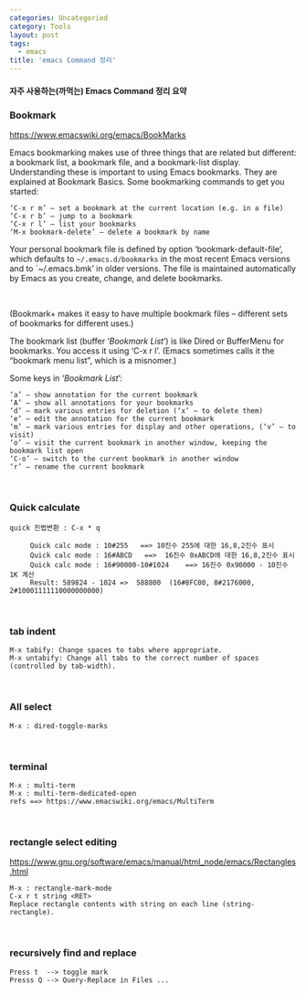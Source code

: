 ```yaml
---
categories: Uncategoried
category: Tools
layout: post
tags:
  - emacs
title: 'emacs Command 정리'
---
```

#### 자주 사용하는(까먹는) Emacs Command 정리 요약

### Bookmark

https://www.emacswiki.org/emacs/BookMarks <br>

Emacs bookmarking makes use of three things that are related but different: a bookmark list, a bookmark file, and a bookmark-list display. Understanding these is important to using Emacs bookmarks. They are explained at Bookmark Basics.
Some bookmarking commands to get you started:
```
‘C-x r m’ – set a bookmark at the current location (e.g. in a file)
‘C-x r b’ – jump to a bookmark
‘C-x r l’ – list your bookmarks
‘M-x bookmark-delete’ – delete a bookmark by name
```
Your personal bookmark file is defined by option ‘bookmark-default-file’, which defaults to `~/.emacs.d/bookmarks` in the most recent Emacs versions and to `~/.emacs.bmk’ in older versions. The file is maintained automatically by Emacs as you create, change, and delete bookmarks.

<br>

(Bookmark+ makes it easy to have multiple bookmark files – different sets of bookmarks for different uses.)

The bookmark list (buffer ‘*Bookmark List*’) is like Dired or BufferMenu for bookmarks. You access it using ‘C-x r l’. (Emacs sometimes calls it the “bookmark menu list”, which is a misnomer.)

Some keys in ‘*Bookmark List*’:
```
‘a’ – show annotation for the current bookmark
‘A’ – show all annotations for your bookmarks
‘d’ – mark various entries for deletion (‘x’ – to delete them)
‘e’ – edit the annotation for the current bookmark
‘m’ – mark various entries for display and other operations, (‘v’ – to visit)
‘o’ – visit the current bookmark in another window, keeping the bookmark list open
‘C-o’ – switch to the current bookmark in another window
‘r’ – rename the current bookmark
```

<br>

### Quick calculate
```
quick 진법변환 : C-x * q 

	 Quick calc mode : 10#255   ==> 10진수 255에 대한 16,8,2진수 표시
	 Quick calc mode : 16#ABCD   ==>  16진수 0xABCD에 대한 16,8,2진수 표시
	 Quick calc mode : 16#90000-10#1024    ==> 16진수 0x90000 - 10진수 1K 계산
	 Result: 589824 - 1024 =>  588800  (16#8FC00, 8#2176000, 2#10001111110000000000)
```

<br>

### tab indent
	M-x tabify: Change spaces to tabs where appropriate.
	M-x untabify: Change all tabs to the correct number of spaces (controlled by tab-width).

<br>

### All select
	M-x : dired-toggle-marks

<br>

### terminal
	M-x : multi-term
	M-x : multi-term-dedicated-open
	refs ==> https://www.emacswiki.org/emacs/MultiTerm

<br>

### rectangle select editing
https://www.gnu.org/software/emacs/manual/html_node/emacs/Rectangles.html

	M-x : rectangle-mark-mode
	C-x r t string <RET>
    Replace rectangle contents with string on each line (string-rectangle). 

<br>

### recursively find and replace
	Press t  --> toggle mark
	Presss Q --> Query-Replace in Files ...

<br>

